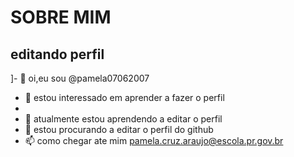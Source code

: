 # SOBRE MIM
## editando perfil

]- 👋 oi,eu sou @pamela07062007
- 👀 estou interessado em aprender a fazer o perfil 
- 
- 🌱 atualmente estou aprendendo a editar o perfil
- 💞️ estou procurando a editar o perfil do github
- 📫 como chegar ate mim pamela.cruz.araujo@escola.pr.gov.br
